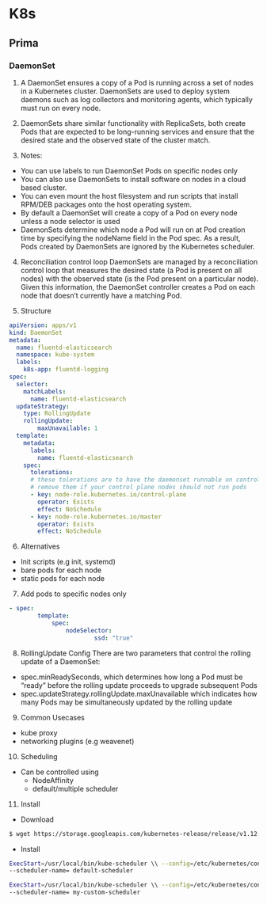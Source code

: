 # K8s

## Prima

### DaemonSet
1. A DaemonSet ensures a copy of a Pod is running across a set of nodes in a Kubernetes cluster. DaemonSets are used to deploy system daemons such as log collectors and monitoring agents, which typically must run on every node. 

2. DaemonSets share similar functionality with ReplicaSets, both create Pods that are expected to be long-running services and ensure that the desired state and the observed state of the cluster match.

3. Notes:
- You can use labels to run DaemonSet Pods on specific nodes only
- You can also use DaemonSets to install software on nodes in a cloud based cluster.
- You can even mount the host filesystem and run scripts that install RPM/DEB packages onto the host operating system.
- By default a DaemonSet will create a copy of a Pod on every node unless a node selector is used
- DaemonSets determine which node a Pod will run on at Pod creation time by specifying the nodeName field in the Pod spec. As a result, Pods created by DaemonSets are ignored by the Kubernetes scheduler.

4. Reconciliation control loop
DaemonSets are managed by a reconciliation control loop that measures the desired state (a Pod is present on all nodes) with the observed state (is the Pod present on a particular node). Given this information, the DaemonSet controller creates a Pod on each node that doesn’t currently have a matching Pod.

5. Structure
```yaml
apiVersion: apps/v1
kind: DaemonSet
metadata:
  name: fluentd-elasticsearch
  namespace: kube-system
  labels:
    k8s-app: fluentd-logging
spec:
  selector:
    matchLabels:
      name: fluentd-elasticsearch
  updateStrategy:
    type: RollingUpdate
    rollingUpdate:
        maxUnavailable: 1
  template:
    metadata:
      labels:
        name: fluentd-elasticsearch
    spec:
      tolerations:
      # these tolerations are to have the daemonset runnable on control plane nodes
      # remove them if your control plane nodes should not run pods
      - key: node-role.kubernetes.io/control-plane
        operator: Exists
        effect: NoSchedule
      - key: node-role.kubernetes.io/master
        operator: Exists
        effect: NoSchedule
```

6. Alternatives
- Init scripts (e.g init, systemd)
- bare pods for each node
- static pods for each node

7. Add pods to specific nodes only
```yaml
- spec:
		template:
			spec:
				nodeSelector:
						ssd: "true"
```

8. RollingUpdate Config
There are two parameters that control the rolling update of a DaemonSet:
- spec.minReadySeconds, which determines how long a Pod must be “ready” before the rolling update proceeds to upgrade subsequent Pods
- spec.updateStrategy.rollingUpdate.maxUnavailable which indicates how many Pods may be simultaneously updated by the rolling update

9. Common Usecases
- kube proxy
- networking plugins (e.g weavenet)

10. Scheduling
- Can be controlled using 
  - NodeAffinity 
  - default/multiple scheduler

11. Install
- Download
```bash
$ wget https://storage.googleapis.com/kubernetes-release/release/v1.12.0/bin/linux/amd64/kube-scheduler
```

- Install
```bash
ExecStart=/usr/local/bin/kube-scheduler \\ --config=/etc/kubernetes/config/kube-scheduler.yaml \\
--scheduler-name= default-scheduler

ExecStart=/usr/local/bin/kube-scheduler \\ --config=/etc/kubernetes/config/kube-scheduler.yaml \\
--scheduler-name= my-custom-scheduler
```